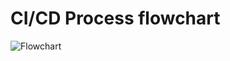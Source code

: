 # CI/CD Process flowchart


![Flowchart](https://user-images.githubusercontent.com/101557710/164689765-9410db92-e711-49fc-9c3b-eb5b959cd0e5.PNG)




